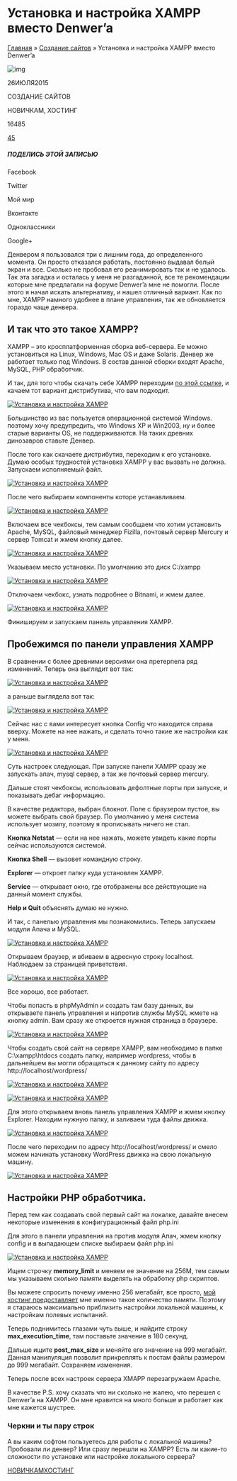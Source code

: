 # Установка и настройка XAMPP вместо Denwer’a

[Главная](https://masalkin.name/) » [Создание сайтов](https://masalkin.name/sozdanie-sajtov/) » Установка и настройка XAMPP вместо Denwer’a

![img](https://masalkin.name/wp-content/uploads/2015/07/09.jpg)

26ИЮЛЯ2015

СОЗДАНИЕ САЙТОВ

НОВИЧКАМ, ХОСТИНГ

16485

[45](https://masalkin.name/ustanovka-i-nastrojka-xampp-vmesto-denwer-a/#comments)

##### ПОДЕЛИСЬ ЭТОЙ ЗАПИСЬЮ

Facebook

Twitter

Мой мир

Вконтакте

Одноклассники

Google+

Денвером я пользовался три с лишним года, до определенного момента. Он просто отказался работать, постоянно выдавал белый экран и все. Сколько не пробовал его реанимировать так и не удалось. Так эта загадка и осталась у меня не разгаданной, все те рекомендации которые мне предлагали на форуме Denwer’a мне не помогли. После этого я начал искать альтернативу, и нашел отличный вариант. Как по мне, XAMPP намного удобнее в плане управления, так же обновляется гораздо чаще денвера.

## И так что это такое XAMPP?

XAMPP – это кросплатформенная сборка веб-сервера. Ее можно установиться на Linux, Windows, Mac OS и даже Solaris. Денвер же работает только под Windows. В состав данной сборки входят Apache, MySQL, PHP обработчик.

И так, для того чтобы скачать себе XAMPP переходим [по этой ссылке](https://www.apachefriends.org/ru/download.html), и качаем тот вариант дистрибутива, что вам подходит.

[![Установка и настройка XAMPP](https://masalkin.name/upload/image_post/create/2015/07/26/small/1.png)](https://masalkin.name/upload/image_post/create/2015/07/26/big/1.png)

Большинство из вас пользуется операционной системой Windows. поэтому хочу предупредить, что Windows XP и Win2003, ну и более старые варианты OS, не поддерживаются. На таких древних динозавров ставьте Денвер.

После того как скачаете дистрибутив, переходим к его установке. Думаю особых трудностей установка XAMPP у вас вызвать не должна. Запускаем исполняемый файл.

[![Установка и настройка XAMPP](https://masalkin.name/upload/image_post/create/2015/07/26/small/2.png)](https://masalkin.name/upload/image_post/create/2015/07/26/big/2.png)

После чего выбираем компоненты которе устанавливаем.

[![Установка и настройка XAMPP](https://masalkin.name/upload/image_post/create/2015/07/26/small/3.png)](https://masalkin.name/upload/image_post/create/2015/07/26/big/3.png)

Включаем все чекбоксы, тем самым сообщаем что хотим установить Apache, MySQL, файловый менеджер Fizilla, почтовый сервер Mercury и сервер Tomcat и жмем кнопку далее.

[![Установка и настройка XAMPP](https://masalkin.name/upload/image_post/create/2015/07/26/small/4.png)](https://masalkin.name/upload/image_post/create/2015/07/26/big/4.png)

Указываем место установки. По умолчанию это диск С:/xampp

[![Установка и настройка XAMPP](https://masalkin.name/upload/image_post/create/2015/07/26/small/5.png)](https://masalkin.name/upload/image_post/create/2015/07/26/big/5.png)

Отключаем чекбокс, узнать подробнее о Bitnami, и жмем далее.

[![Установка и настройка XAMPP](https://masalkin.name/upload/image_post/create/2015/07/26/small/6.png)](https://masalkin.name/upload/image_post/create/2015/07/26/big/6.png)

Финишируем и запускаем панель управления XAMPP.

## Пробежимся по панели управления XAMPP

В сравнении с более древними версиями она претерпела ряд изменений. Теперь она выглядит вот так:

[![Установка и настройка XAMPP](https://masalkin.name/upload/image_post/create/2015/07/26/small/7.png)](https://masalkin.name/upload/image_post/create/2015/07/26/big/7.png)

а раньше выглядела вот так:

[![Установка и настройка XAMPP](https://masalkin.name/upload/image_post/create/2015/07/26/small/8.png)](https://masalkin.name/upload/image_post/create/2015/07/26/big/8.png)

Сейчас нас с вами интересует кнопка Config что находится справа вверху. Можете на нее нажать, и сделать точно такие же настройки как у меня.

[![Установка и настройка XAMPP](https://masalkin.name/upload/image_post/create/2015/07/26/small/9.png)](https://masalkin.name/upload/image_post/create/2015/07/26/big/9.png)

Суть настроек следующая. При запуске панели XAMPP сразу же запускать апач, mysql сервер, а так же почтовый сервер mercury.

Дальше стоят чекбоксы, использовать дефолтные порты при запуске, и показывать дебаг информацию.

В качестве редактора, выбран блокнот. Поле с браузером пустое, вы можете выбрать свой браузер. По умолчанию у меня система использует мозилу, поэтому я прописывать ничего не стал.

**Кнопка Netstat** — если на нее нажать, можете увидеть какие порты сейчас используются системой.

**Кнопка Shell** — вызовет командную строку.

**Explorer** — откроет папку куда установлен XAMPP.

**Service** — открывает окно, где отображены все действующие на данный момент службы.

**Help и Quit** объяснять думаю не нужно.

И так, с панелью управления мы познакомились. Теперь запускаем модули Апача и MySQL.

[![Установка и настройка XAMPP](https://masalkin.name/upload/image_post/create/2015/07/26/small/10.png)](https://masalkin.name/upload/image_post/create/2015/07/26/big/10.png)

Открываем браузер, и вбиваем в адресную строку localhost. Наблюдаем за страницей приветствия.

[![Установка и настройка XAMPP](https://masalkin.name/upload/image_post/create/2015/07/26/small/11.png)](https://masalkin.name/upload/image_post/create/2015/07/26/big/11.png)

Все хорошо, все работает.

Чтобы попасть в phpMyAdmin и создать там базу данных, вы открываете панель управления и напротив службы MySQL жмете на кнопку admin. Вам сразу же откроется нужная страница в браузере.

[![Установка и настройка XAMPP](https://masalkin.name/upload/image_post/create/2015/07/26/small/12.png)](https://masalkin.name/upload/image_post/create/2015/07/26/big/12.png)

Чтобы создать свой сайт на сервере XAMPP, вам необходимо в папке C:\xampp\htdocs создать папку, например wordpress, чтобы в дальнейшем вы могли обращаться к данному сайту по адресу http://localhost/wordpress/

[![Установка и настройка XAMPP](https://masalkin.name/upload/image_post/create/2015/07/26/small/13.png)](https://masalkin.name/upload/image_post/create/2015/07/26/big/13.png)

[![Установка и настройка XAMPP](https://masalkin.name/upload/image_post/create/2015/07/26/small/14.png)](https://masalkin.name/upload/image_post/create/2015/07/26/big/14.png)

Для этого открываем вновь панель управления XAMPP и жмем кнопку Explorer. Находим нужную папку, и заливаем туда файлы движка.

[![Установка и настройка XAMPP](https://masalkin.name/upload/image_post/create/2015/07/26/small/15.png)](https://masalkin.name/upload/image_post/create/2015/07/26/big/15.png)

После чего переходим по адресу http://localhost/wordpress/ и смело можем начинать установку WordPress движка на свою локальную машину.

[![Установка и настройка XAMPP](https://masalkin.name/upload/image_post/create/2015/07/26/small/16.png)](https://masalkin.name/upload/image_post/create/2015/07/26/big/16.png)

## Настройки PHP обработчика.

Перед тем как создавать свой первый сайт на локалке, давайте внесем некоторые изменения в конфигурационный файл php.ini

Для этого в панели управления на против модуля Апач, жмем кнопку config и в выпадающем списке выбираем файл php.ini

[![Установка и настройка XAMPP](https://masalkin.name/upload/image_post/create/2015/07/26/small/17.png)](https://masalkin.name/upload/image_post/create/2015/07/26/big/17.png)

Ищем строчку **memory_limit** и меняем ее значение на 256M, тем самым мы указываем сколько памяти выделять на обработку php скриптов.

Вы можете спросить почему именно 256 мегабайт, все просто, [мой хостинг предоставляет](https://masalkin.name/kak-vy-brat-hosting-dlya-sajta-kakoj-hosting-vy-brat) мне именно такое количество памяти. Поэтому я стараюсь максимально приблизить настройки локальной машины, к настройкам полевых испытаний.

Теперь поднимитесь глазами чуть выше, и найдите строку **max_execution_time**, там поставьте значение в 180 секунд.

Дальше ищите **post_max_size** и меняйте его значение на 999 мегабайт. Данная манипуляция позволит прикреплять к постам файлы размером до 999 мегабайт. Сохраняем изменения.

Теперь после всех настроек сервера XMAPP перезагружаем Apache.

В качестве P.S. хочу сказать что ни сколько не жалею, что перешел с Denwer’a на XAMPP. Он мне нравится на много больше и работает как мне кажется шустрее.

### Черкни и ты пару строк

А вы каким софтом пользуетесь для работы с локальной машины? Пробовали ли денвер? Или сразу перешли на XAMPP? Есть ли какие-то сложности по установке или настройке локального сервера?

[НОВИЧКАМ](https://masalkin.name/tag/novchikam/)[ХОСТИНГ](https://masalkin.name/tag/hosting/)